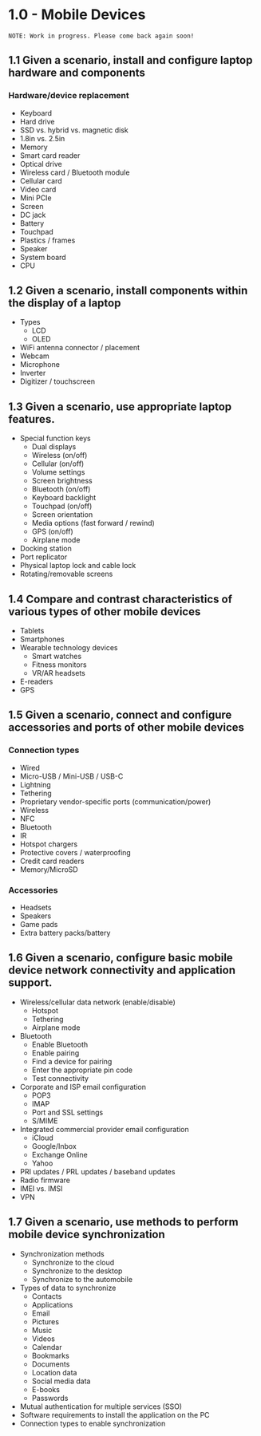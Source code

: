 
# 1.0 - Mobile Devices
```
NOTE: Work in progress. Please come back again soon! 
```
## 1.1 Given a scenario, install and configure laptop hardware and components
### Hardware/device replacement
* Keyboard
* Hard drive
* SSD vs. hybrid vs. magnetic disk
* 1.8in vs. 2.5in
* Memory
* Smart card reader
* Optical drive
* Wireless card / Bluetooth module
* Cellular card
* Video card
* Mini PCIe
* Screen
* DC jack
* Battery
* Touchpad
* Plastics / frames
* Speaker
* System board
* CPU
## 1.2 Given a scenario, install components within the display of a laptop
* Types
	* LCD
	* OLED
* WiFi antenna connector / placement
* Webcam
* Microphone
* Inverter
* Digitizer / touchscreen

## 1.3 Given a scenario, use appropriate laptop features.
* Special function keys
	* Dual displays
	* Wireless (on/off)
	* Cellular (on/off)
	* Volume settings
	* Screen brightness
	* Bluetooth (on/off)
	* Keyboard backlight
	* Touchpad (on/off)
	* Screen orientation
	* Media options (fast forward / rewind)
	* GPS (on/off)
	* Airplane mode
* Docking station
* Port replicator
* Physical laptop lock and cable lock
* Rotating/removable screens

## 1.4 Compare and contrast characteristics of various types of other mobile devices
* Tablets
* Smartphones
* Wearable technology devices
	* Smart watches
	* Fitness monitors
	* VR/AR headsets
* E-readers
* GPS

## 1.5 Given a scenario, connect and configure accessories and ports of other mobile devices
### Connection types
* Wired
* Micro-USB / Mini-USB / USB-C
* Lightning
* Tethering
* Proprietary vendor-specific ports (communication/power)
* Wireless
* NFC
* Bluetooth
* IR
* Hotspot chargers
* Protective covers / waterproofing
* Credit card readers
* Memory/MicroSD
### Accessories
* Headsets
* Speakers
* Game pads
* Extra battery packs/battery 

## 1.6 Given a scenario, configure basic mobile device network connectivity and application support.
* Wireless/cellular data network (enable/disable)
	* Hotspot
	* Tethering
	* Airplane mode
* Bluetooth
	* Enable Bluetooth
	* Enable pairing
	* Find a device for pairing
	* Enter the appropriate pin code
	* Test connectivity
* Corporate and ISP email configuration
	* POP3
	* IMAP
	* Port and SSL settings
	* S/MIME
* Integrated commercial provider email configuration
	* iCloud
	* Google/Inbox
	* Exchange Online
	* Yahoo
* PRI updates / PRL updates /  baseband updates
* Radio firmware
* IMEI vs. IMSI
* VPN

## 1.7 Given a scenario, use methods to perform mobile device synchronization
* Synchronization methods
	* Synchronize to the cloud
	* Synchronize to the desktop
	* Synchronize to the automobile
* Types of data to synchronize
	* Contacts
	* Applications
	* Email
	* Pictures
	* Music
	* Videos
	* Calendar
	* Bookmarks
	* Documents
	* Location data
	* Social media data
	* E-books
	* Passwords
* Mutual authentication for multiple services (SSO)
* Software requirements to install the application on the PC
* Connection types to enable synchronization
